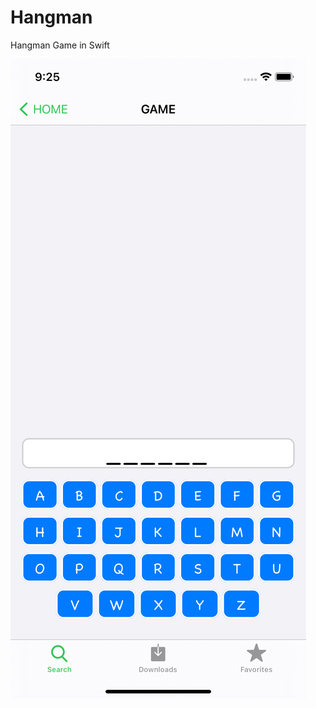 # Hangman
Hangman Game in Swift

![Light Mode](https://github.com/racpsjcsp/Hangman/blob/main/screenshots/Simulator%20Screen%20Shot%20-%20iPhone%2011%20-%202020-12-23%20at%2021.25.20.png)
